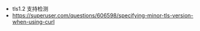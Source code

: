 - tls1.2 支持检测
- https://superuser.com/questions/606598/specifying-minor-tls-version-when-using-curl
